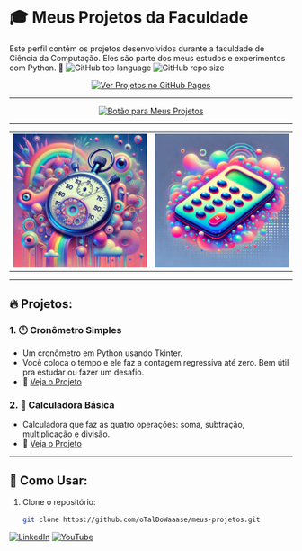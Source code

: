 # 🎓 **Meus Projetos da Faculdade**

Este perfil contém os projetos desenvolvidos durante a faculdade de Ciência da Computação. Eles são parte dos meus estudos e experimentos com Python. 🚀
![GitHub top language](https://img.shields.io/github/languages/top/oTalDoWaaase/meus-projetos)
![GitHub repo size](https://img.shields.io/github/repo-size/oTalDoWaaase/meus-projetos)
<div align="center">
  <a href="https://otaldowaaase.github.io/meus-projetos/" target="_blank">
    <img src="https://img.shields.io/badge/Ver%20Meus%20Projetos%20no%20GitHub%20Pages-blue?style=for-the-badge" alt="Ver Projetos no GitHub Pages">
  </a>
</div>



---

<div align="center">
  <a href="https://github.com/oTalDoWaaase/meus-projetos">
    <img src="https://img.shields.io/badge/Meus%20Projetos-blue?style=for-the-badge" alt="Botão para Meus Projetos"/>
  </a>
</div>

---

<table>
  <tr>
    <td>
      <img src="https://github.com/oTalDoWaaase/projetos-faculdade/blob/main/dreamcore_stoptemp.png" alt="Cronômetro" width="300"/>
    </td>
    <td>
      <img src="https://github.com/oTalDoWaaase/projetos-faculdade/blob/main/dreamcore_stopwatch.png" alt="Calculadora" width="300"/>
    </td>
  </tr>
</table>

---

## 🔥 **Projetos**:

### 1. 🕒 **Cronômetro Simples**
- Um cronômetro em Python usando Tkinter.
- Você coloca o tempo e ele faz a contagem regressiva até zero. Bem útil pra estudar ou fazer um desafio.
- 🔗 [Veja o Projeto](https://github.com/oTalDoWaaase/meus-projetos/tree/main/cronometro_python)

### 2. 🔢 **Calculadora Básica**
- Calculadora que faz as quatro operações: soma, subtração, multiplicação e divisão.
- 🔗 [Veja o Projeto](https://github.com/oTalDoWaaase/meus-projetos/tree/main/introducao_python)

---

## 📜 **Como Usar**:
1. Clone o repositório:
   ```bash
   git clone https://github.com/oTalDoWaaase/meus-projetos.git

[![LinkedIn](https://img.shields.io/badge/LinkedIn-Perfil-blue?style=flat-square&logo=linkedin)](https://www.linkedin.com/in/luiseduardo-menezes)
[![YouTube](https://img.shields.io/badge/YouTube-Canal-red?style=flat-square&logo=youtube)](https://www.youtube.com/@LuisEduardoMenezes)


